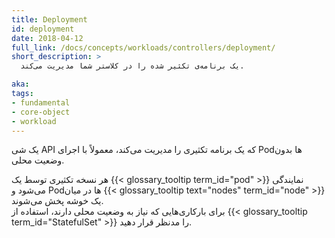 ```yaml
---
title: Deployment
id: deployment
date: 2018-04-12
full_link: /docs/concepts/workloads/controllers/deployment/
short_description: >
  یک برنامه‌ی تکثیر شده را در کلاستر شما مدیریت می‌کند.

aka: 
tags:
- fundamental
- core-object
- workload
---
```

یک شی API که یک برنامه تکثیری را مدیریت می‌کند، معمولاً با اجرای Podها بدون وضعیت محلی.

<!--more-->

هر نسخه تکثیری توسط یک {{< glossary_tooltip term_id="pod" >}} نمایندگی می‌شود و Podها در میان {{< glossary_tooltip text="nodes" term_id="node" >}} یک خوشه پخش می‌شوند.  
برای بارکاری‌هایی که نیاز به وضعیت محلی دارند، استفاده از {{< glossary_tooltip term_id="StatefulSet" >}} را مدنظر قرار دهید.
